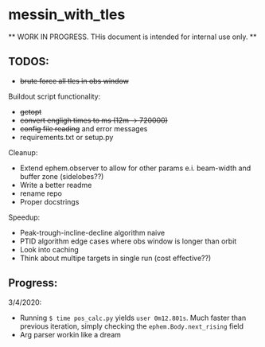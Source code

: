 # messin_with_tles


** WORK IN PROGRESS. THis document is intended for internal use only. **

## TODOS:
- ~~brute force all tles in obs window~~

Buildout script functionality:
- ~~getopt~~
- ~~convert engligh times to ms (12m -> 720000)~~
- ~~config file reading~~ and error messages 
- requirements.txt or setup.py

Cleanup:
- Extend ephem.observer to allow for other params e.i. beam-width and buffer zone (sidelobes??)
- Write a better readme
- rename repo
- Proper docstrings

Speedup:
- Peak-trough-incline-decline algorithm naive 
- PTID algorithm edge cases where obs window is longer than orbit
- Look into caching 
- Think about multipe targets in single run (cost effective??)

## Progress:
3/4/2020: 
- Running `$ time pos_calc.py` yields `user	0m12.801s`. Much faster than previous iteration, simply checking the `ephem.Body.next_rising` field
- Arg parser workin like a dream
